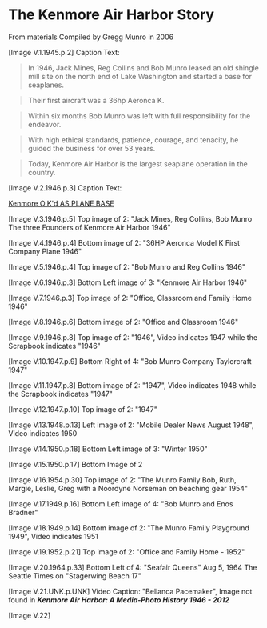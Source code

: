 
# The Kenmore Air Harbor Story
From materials Compiled by Gregg Munro in 2006

[Image V.1.1945.p.2]
Caption Text:
> In 1946, Jack Mines, Reg Collins and Bob Munro leased an old shingle mill site on the north end of Lake Washington and started a base for seaplanes.

> Their first aircraft was a 36hp Aeronca K.

> Within six months Bob Munro was left with full responsibility for the endeavor.

> With high ethical standards, patience, courage, and tenacity, he guided the business for over 53 years.

> Today, Kenmore Air Harbor is the largest seaplane operation in the country.

[Image V.2.1946.p.3]
Caption Text:

[Kenmore O.K'd AS PLANE BASE](https://github.com/mathewcmartin/KHS/blob/master/Chimera/KenmoreOKdAsPlaneBase1946.md)

[Image V.3.1946.p.5] Top image of 2: "Jack Mines, Reg Collins, Bob Munro The three Founders of Kenmore Air Harbor 1946"

[Image V.4.1946.p.4] Bottom image of 2: "36HP Aeronca Model K First Company Plane 1946"

[Image V.5.1946.p.4] Top image of 2: "Bob Munro and Reg Collins 1946"

[Image V.6.1946.p.3] Bottom Left image of 3: "Kenmore Air Harbor 1946"

[Image V.7.1946.p.3] Top image of 2: "Office, Classroom and Family Home 1946"

[Image V.8.1946.p.6] Bottom image of 2: "Office and Classroom 1946"

[Image V.9.1946.p.8] Top image of 2: "1946", Video indicates 1947 while the Scrapbook indicates "1946"

[Image V.10.1947.p.9] Bottom Right of 4: "Bob Munro Company Taylorcraft 1947"

[Image V.11.1947.p.8] Bottom image of 2: "1947", Video indicates 1948 while the Scrapbook indicates "1947"

[Image V.12.1947.p.10] Top image of 2: "1947"

[Image V.13.1948.p.13] Left image of 2: "Mobile Dealer News August 1948", Video indicates 1950

[Image V.14.1950.p.18] Bottom Left image of 3: "Winter 1950"

[Image V.15.1950.p.17] Bottom Image of 2

[Image V.16.1954.p.30] Top image of 2: "The Munro Family Bob, Ruth, Margie, Leslie, Greg with a Noordyne Norseman on beaching gear 1954"

[Image V.17.1949.p.16] Bottom Left image of 4: "Bob Munro and Enos Bradner"

[Image V.18.1949.p.14] Bottom image of 2: "The Munro Family Playground 1949", Video indicates 1951

[Image V.19.1952.p.21] Top image of 2: "Office and Family Home - 1952"

[Image V.20.1964.p.33] Bottom Left of 4: "Seafair Queens" Aug 5, 1964 The Seattle Times on "Stagerwing Beach 17"

[Image V.21.UNK.p.UNK] Video Caption: "Bellanca Pacemaker", Image not found in _**Kenmore Air Harbor: A Media-Photo History 1946 - 2012**_

[Image V.22]
